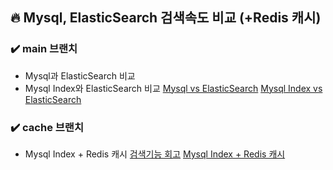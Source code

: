 ## 🔥 Mysql, ElasticSearch 검색속도 비교 (+Redis 캐시)

### ✔️ main 브랜치
- Mysql과 ElasticSearch 비교
- Mysql Index와 ElasticSearch 비교
[Mysql vs ElasticSearch](https://haebing.tistory.com/152)
[Mysql Index vs ElasticSearch](https://haebing.tistory.com/155)

### ✔️ cache 브랜치
- Mysql Index + Redis 캐시
[검색기능 회고](https://haebing.tistory.com/165)
[Mysql Index + Redis 캐시](https://haebing.tistory.com/166)
